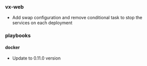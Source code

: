### vx-web

- Add swap configuration and remove conditional task to stop the services on each deployment

### playbooks

#### docker

- Update to 0.11.0 version